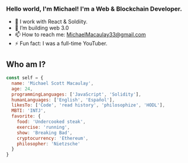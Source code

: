 ### Hello world, I'm Michael! I'm a Web & Blockchain Developer.

- 🔭 I work with React & Soldiity.
- 👯 I’m building web 3.0
- 📫 How to reach me: MichaelMacaulay33@gmail.com
- ⚡ Fun fact: I was a full-time YouTuber.

## Who am I?

```js
const self = {
  name: 'Michael Scott Macaulay',
  age: 24,
  programmingLanguages: ['JavaScript', 'Solidity'],
  humanLanguages: ['English', 'Español'],
  likesTo: ['Code', 'read history', 'philosophize', 'HODL'],
  MBTI: 'INTJ',
  favorite: {
    food: 'Undercooked steak',
    exercise: 'running',
    show: 'Breaking Bad',
    cryptocurrency: 'Ethereum',
    philosopher: 'Nietzsche'
  }
}
```
